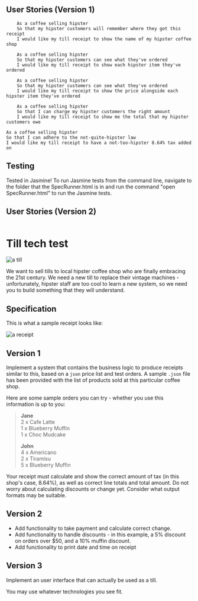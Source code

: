 User Stories (Version 1)
------------

```
	As a coffee selling hipster
	So that my hipster customers will remember where they got this receipt
	I would like my till receipt to show the name of my hipster coffee shop

	As a coffee selling hipster
	So that my hipster customers can see what they've ordered
	I would like my till receipt to show each hipster item they've ordered

	As a coffee selling hipster
	So that my hipster customers can see what they've ordered
	I would like my till receipt to show the price alongside each hipster item they've ordered

	As a coffee selling hipster
	So that I can charge my hipster customers the right amount
	I would like my till receipt to show me the total that my hipster customers owe

As a coffee selling hipster
So that I can adhere to the not-quite-hipster law
I would like my till receipt to have a not-too-hipster 8.64% tax added on
```






Testing
-------

Tested in Jasmine! To run Jasmine tests from the command line, navigate to the folder that the SpecRunner.html is in and run the command "open SpecRunner.html" to run the Jasmine tests.










User Stories (Version 2)
------------

```
```













Till tech test
==============

![a till](/images/till.jpg)

We want to sell tills to local hipster coffee shop who are finally embracing the 21st century. We need a new till to replace their vintage machines - unfortunately, hipster staff are too cool to learn a new system, so we need you to build something that they will understand.

Specification
-------------

This is what a sample receipt looks like:

![a receipt](/images/receipt.jpg)


Version 1
---------

Implement a system that contains the business logic to produce receipts similar to this, based on a `json` price list and test orders. A sample `.json` file has been provided with the list of products sold at this particular coffee shop. 

Here are some sample orders you can try - whether you use this information is up to you:

> **Jane**  
> 2 x Cafe Latte  
> 1 x Blueberry Muffin  
> 1 x Choc Mudcake  
>
> **John**  
> 4 x Americano  
> 2 x Tiramisu  
> 5 x Blueberry Muffin  

Your receipt must calculate and show the correct amount of tax (in this shop's case, 8.64%), as well as correct line totals and total amount. Do not worry about calculating discounts or change yet. Consider what output formats may be suitable.

Version 2
---------

- Add functionality to take payment and calculate correct change.  
- Add functionality to handle discounts - in this example, a 5% discount on orders over $50, and a 10% muffin discount.
- Add functionality to print date and time on receipt

Version 3
---------

Implement an user interface that can actually be used as a till.

You may use whatever technologies you see fit.
